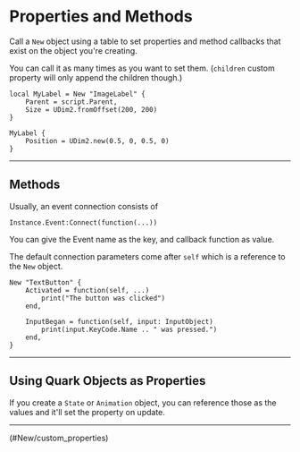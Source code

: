 # Properties and Methods

Call a `New` object using a table to set properties and method callbacks that exist on the object you're creating.

You can call it as many times as you want to set them. (`children` custom property will only append the children though.)

```luau
local MyLabel = New "ImageLabel" {
	Parent = script.Parent,
	Size = UDim2.fromOffset(200, 200)
}

MyLabel {
	Position = UDim2.new(0.5, 0, 0.5, 0)
}
```

---

## Methods

Usually, an event connection consists of

```luau
Instance.Event:Connect(function(...))
```

You can give the Event name as the key, and callback function as value.

The default connection parameters come after `self` which is a reference to the `New` object.

```luau
New "TextButton" {
	Activated = function(self, ...)
		print("The button was clicked")
	end,

	InputBegan = function(self, input: InputObject)
		print(input.KeyCode.Name .. " was pressed.")
	end,
}
```

---

## Using Quark Objects as Properties

If you create a `State` or `Animation` object, you can reference those as the values and it'll set the property on update.

---

<!NextPage|Properties and Methods>(#New/custom_properties)
